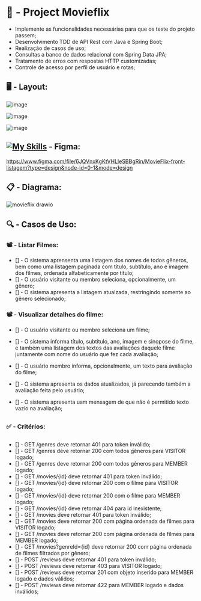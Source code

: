 # :construction: - Project Movieflix

- Implemente as funcionalidades necessárias para que os teste do projeto passem;
- Desenvolvimento TDD de API Rest com Java e Spring Boot;
- Realização de casos de uso;
- Consultas a banco de dados relacional com Spring Data JPA;
- Tratamento de erros com respostas HTTP customizadas;
- Controle de acesso por perfil de usuário e rotas;

##

## :desktop_computer: - Layout:

![image](https://github.com/carloshenriquefs/movieflix/assets/54969405/6da6c09c-45df-47ab-bfa2-d98c8448d5c1)

![image](https://github.com/carloshenriquefs/movieflix/assets/54969405/10556ee9-a05d-469a-9135-1bdf32ca2db5)

![image](https://github.com/carloshenriquefs/movieflix/assets/54969405/1b6d0649-b8fe-424e-a7db-e21e18f75c75)

##

## [![My Skills](https://skillicons.dev/icons?i=figma&theme=light)](https://skillicons.dev) - Figma:

https://www.figma.com/file/6JQVnxKgKtVHLleSBBgRin/MovieFlix-front-listagem?type=design&node-id=0-1&mode=design

##

## :clipboard: - Diagrama:

![movieflix drawio](https://github.com/carloshenriquefs/movieflix/assets/54969405/93e1a557-f073-44ea-b1f0-d0714459d74c)

##

## :mag: - Casos de Uso:

### :film_projector: - Listar Filmes:

- [] - O sistema aprensenta uma listagem dos nomes de todos gêneros, bem como uma listagem paginada com título, subtítulo, ano e imagem dos filmes, ordenada alfabeticamente por título;
- [] - O usuário visitante ou membro seleciona, opcionalmente, um gênero;
- [] - O sistema apresenta a listagem atualzada, restringindo somente ao gênero selecionado;

### :film_projector: - Visualizar detalhes do filme:

- [] - O usuário visitante ou membro seleciona um filme;
- [] - O sistema informa título, subtítulo, ano, imagem e sinopose do filme, e também uma listagem dos textos das avaliações daquele filme juntamente com nome do usuário que fez cada avaliação;
- [] - O usuário membro informa, opcionalmente, um texto para avaliação do filme;
- [] - O sistema apresenta os dados atualizados, já parecendo também a avaliação feita pelo usuário;

- [] - O sistema apresenta uam mensagem de que não é permitido texto vazio na avaliação;

##

### :white_check_mark: - Critérios:

##

- [] - GET /genres deve retornar 401 para token inválido;
- [] - GET /genres deve retornar 200 com todos gêneros para VISITOR logado;
- [] - GET /genres deve retornar 200 com todos gêneros para MEMBER logado;
- [] - GET /movies/{id} deve retornar 401 para token inválido;
- [] - GET /movies/{id} deve retornar 200 com o filme para VISITOR logado;
- [] - GET /movies/{id} deve retornar 200 com o filme para MEMBER logado;
- [] - GET /movies/{id} deve retornar 404 para id inexistente;
- [] - GET /movies deve retornar 401 para token inválido;
- [] - GET /movies deve retornar 200 com página ordenada de filmes para VISITOR logado;
- [] - GET /movies deve retornar 200 com página ordenada de filmes para MEMBER logado;
- [] - GET /movies?genreId={id} deve retornar 200 com página ordenada de filmes filtrados por gênero;
- [] - POST /reviews deve retornar 401 para token inválido;
- [] - POST /reviews deve retornar 403 para VISITOR logado;
- [] - POST /reviews deve retornar 201 com objeto inserido para MEMBER logado e dados válidos;
- [] - POST /reviews deve retornar 422 para MEMBER logado e dados inválidos;
